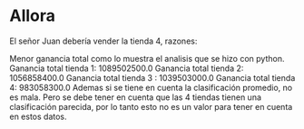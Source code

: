 # Allora
 El señor Juan debería vender la tienda 4, razones:

Menor ganancia total como lo muestra el analisis que se hizo con python.
Ganancia total tienda 1: 1089502500.0
Ganancia total tienda 2: 1056858400.0
Ganancia total tienda 3 : 1039503000.0
Ganancia total tienda 4: 983058300.0
Ademas si se tiene en cuenta la clasificación promedio, no es mala. Pero se debe tener en cuenta que las 4 tiendas tienen una clasificación parecida, por lo tanto esto no es un valor para tener en cuenta en estos datos.



